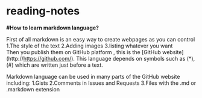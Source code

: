 # reading-notes
**#How to learn markdown language?**

First of all markdown is an easy way to create webpages as you can control 
1.The style of the text
2.Adding images 
3.listing whatever you want  
Then you publish them on GitHub platform , this is the [GitHub website] (http://https://github.com/). 
This language depends on symbols such as (*),(#) which are
written just before a text.

Markdown language can be used in many parts of the GitHub website including:
1.Gists
2.Comments in Issues and Requests
3.Files with the .md or .markdown extension

